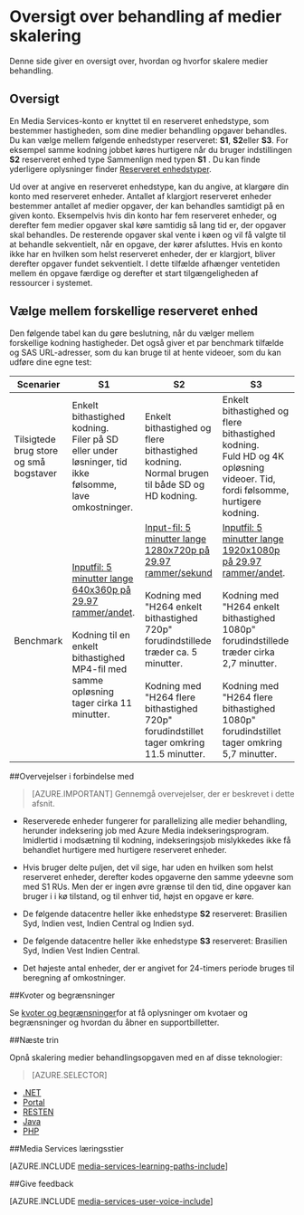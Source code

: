 <properties
    pageTitle="Skalering behandling af medier oversigt | Microsoft Azure"
    description="Dette emne er en oversigt over skalering behandling af medier med Azure Media Services."
    services="media-services"
    documentationCenter=""
    authors="juliako"
    manager="erikre"
    editor=""/>

<tags
    ms.service="media-services"
    ms.workload="media"
    ms.tgt_pltfrm="na"
    ms.devlang="na"
    ms.topic="article"
    ms.date="08/29/2016"
    ms.author="juliako"/>


# <a name="scaling-media-processing-overview"></a>Oversigt over behandling af medier skalering

Denne side giver en oversigt over, hvordan og hvorfor skalere medier behandling. 

## <a name="overview"></a>Oversigt

En Media Services-konto er knyttet til en reserveret enhedstype, som bestemmer hastigheden, som dine medier behandling opgaver behandles. Du kan vælge mellem følgende enhedstyper reserveret: **S1**, **S2**eller **S3**. For eksempel samme kodning jobbet køres hurtigere når du bruger indstillingen **S2** reserveret enhed type Sammenlign med typen **S1** . Du kan finde yderligere oplysninger finder [Reserveret enhedstyper](https://azure.microsoft.com/blog/high-speed-encoding-with-azure-media-services/).

Ud over at angive en reserveret enhedstype, kan du angive, at klargøre din konto med reserveret enheder. Antallet af klargjort reserveret enheder bestemmer antallet af medier opgaver, der kan behandles samtidigt på en given konto. Eksempelvis hvis din konto har fem reserveret enheder, og derefter fem medier opgaver skal køre samtidig så lang tid er, der opgaver skal behandles. De resterende opgaver skal vente i køen og vil få valgte til at behandle sekventielt, når en opgave, der kører afsluttes. Hvis en konto ikke har en hvilken som helst reserveret enheder, der er klargjort, bliver derefter opgaver fundet sekventielt. I dette tilfælde afhænger ventetiden mellem én opgave færdige og derefter et start tilgængeligheden af ressourcer i systemet.

## <a name="choosing-between-different-reserved-unit-types"></a>Vælge mellem forskellige reserveret enhed

Den følgende tabel kan du gøre beslutning, når du vælger mellem forskellige kodning hastigheder. Det også giver et par benchmark tilfælde og SAS URL-adresser, som du kan bruge til at hente videoer, som du kan udføre dine egne test:

Scenarier|**S1**|**S2**|**S3**|
----------|------------|----------|------------
Tilsigtede brug store og små bogstaver| Enkelt bithastighed kodning. <br/>Filer på SD eller under løsninger, tid ikke følsomme, lave omkostninger.|Enkelt bithastighed og flere bithastighed kodning.<br/>Normal brugen til både SD og HD kodning. |Enkelt bithastighed og flere bithastighed kodning.<br/>Fuld HD og 4K opløsning videoer. Tid, fordi følsomme, hurtigere kodning. 
Benchmark|[Inputfil: 5 minutter lange 640x360p på 29.97 rammer/andet](https://wamspartners.blob.core.windows.net/for-long-term-share/Whistler_5min_360p30.mp4?sr=c&si=AzureDotComReadOnly&sig=OY0TZ%2BP2jLK7vmcQsCTAWl33GIVCu67I02pgarkCTNw%3D).<br/><br/>Kodning til en enkelt bithastighed MP4-fil med samme opløsning tager cirka 11 minutter.|[Input-fil: 5 minutter lange 1280x720p på 29.97 rammer/sekund](https://wamspartners.blob.core.windows.net/for-long-term-share/Whistler_5min_720p30.mp4?sr=c&si=AzureDotComReadOnly&sig=OY0TZ%2BP2jLK7vmcQsCTAWl33GIVCu67I02pgarkCTNw%3D)<br/><br/>Kodning med "H264 enkelt bithastighed 720p" forudindstillede træder ca. 5 minutter.<br/><br/>Kodning med "H264 flere bithastighed 720p" forudindstillet tager omkring 11.5 minutter.|[Inputfil: 5 minutter lange 1920x1080p på 29.97 rammer/andet](https://wamspartners.blob.core.windows.net/for-long-term-share/Whistler_5min_1080p30.mp4?sr=c&si=AzureDotComReadOnly&sig=OY0TZ%2BP2jLK7vmcQsCTAWl33GIVCu67I02pgarkCTNw%3D). <br/><br/>Kodning med "H264 enkelt bithastighed 1080p" forudindstillede træder cirka 2,7 minutter.<br/><br/>Kodning med "H264 flere bithastighed 1080p" forudindstillet tager omkring 5,7 minutter.

##<a name="considerations"></a>Overvejelser i forbindelse med

>[AZURE.IMPORTANT] Gennemgå overvejelser, der er beskrevet i dette afsnit.  

- Reserverede enheder fungerer for parallelizing alle medier behandling, herunder indeksering job med Azure Media indekseringsprogram.  Imidlertid i modsætning til kodning, indekseringsjob mislykkedes ikke få behandlet hurtigere med hurtigere reserveret enheder.

- Hvis bruger delte puljen, det vil sige, har uden en hvilken som helst reserveret enheder, derefter kodes opgaverne den samme ydeevne som med S1 RUs. Men der er ingen øvre grænse til den tid, dine opgaver kan bruger i i kø tilstand, og til enhver tid, højst en opgave er køre.

- De følgende datacentre heller ikke enhedstype **S2** reserveret: Brasilien Syd, Indien vest, Indien Central og Indien syd.

- De følgende datacentre heller ikke enhedstype **S3** reserveret: Brasilien Syd, Indien Vest Indien Central.

- Det højeste antal enheder, der er angivet for 24-timers periode bruges til beregning af omkostninger.


##<a name="quotas-and-limitations"></a>Kvoter og begrænsninger

Se [kvoter og begrænsninger](media-services-quotas-and-limitations.md)for at få oplysninger om kvotaer og begrænsninger og hvordan du åbner en supportbilletter.

##<a name="next-step"></a>Næste trin

Opnå skalering medier behandlingsopgaven med en af disse teknologier: 

> [AZURE.SELECTOR]
- [.NET](media-services-dotnet-encoding-units.md)
- [Portal](media-services-portal-scale-media-processing.md)
- [RESTEN](https://msdn.microsoft.com/library/azure/dn859236.aspx)
- [Java](https://github.com/southworkscom/azure-sdk-for-media-services-java-samples)
- [PHP](https://github.com/Azure/azure-sdk-for-php/tree/master/examples/MediaServices)

##<a name="media-services-learning-paths"></a>Media Services læringsstier

[AZURE.INCLUDE [media-services-learning-paths-include](../../includes/media-services-learning-paths-include.md)]

##<a name="provide-feedback"></a>Give feedback

[AZURE.INCLUDE [media-services-user-voice-include](../../includes/media-services-user-voice-include.md)]
